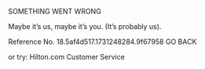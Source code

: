 SOMETHING WENT WRONG

Maybe it’s us, maybe it’s you.
(It’s probably us).

Reference No. 18.5af4d517.1731248284.9f67958
GO BACK

or try:
Hilton.com Customer Service